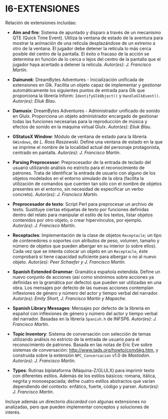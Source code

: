 # I6-EXTENSIONES


Relación de extensiones incluidas:

- **Aim and fire**: Sistema de apuntado y disparo a través de un mecanismo QTE (Quick Time Event). Utiliza la ventana de estado de la aventura para mostrar la animación de una retícula desplazándose de un extremo a otro de la ventana. El jugador debe detener la retí­cula lo más cerca posible del centro de la pantalla. El éxito o fracaso de la acción se determina en función de lo cerca o lejos del centro de la pantalla que el jugador haya acertado a detener la retícula. *Autor(es): J. Francisco Martín*.

- **Dainunek**: DreamBytes Adventures - Inicialización unificada de extensiones en Glk. Facilita un objeto capaz de implementar y gestionar automáticamente los siguientes puntos de entrada para Glk que proporciona la librería Inform: ``IdentifyGlkObject()`` y ``HandleGlkEvent()``. *Autor(es): Eliuk Blau*.

- **Damusix**: DreamBytes Adventures - Administrador unificado de sonido en Glulx. Proporciona un objeto administrador encargado de gestionar todas las funciones necesarias para la reproducción de música y efectos de sonido en la máquina virtual Glulx. *Autor(es): Eliuk Blau*.

- **GStatusX Window**: Módulo de ventana de estado para la librería ``GWindows``, de *L. Ross Raszewski*. Define una ventana de estado en la que se imprime el nombre de la localidad actual del personaje protagonista, centrado en pantalla. *Autor(es): J. Francisco Martín*.

- **Parsing Preprocessor**: Preprocesador de la entrada de teclado del usuario utilizando análisis no estricto para el reconocimiento de patrones. Trata de identificar la entrada de usuario con alguno de los objetos modelados en el entorno simulado de la obra (facilita la utilización de comandos que cuenten tan sólo con el nombre de objetos presentes en el entorno, sin necesidad de especificar un verbo concreto). *Autor(es): J. Francisco Martín*.

- **Preprocesador de texto**: Script Perl para preprocesar un archivo de texto. Sustituye ciertas etiquetas de texto por funciones definidas dentro del relato para manipular el estilo de los textos, listar objetos contenidos por otro objeto, o crear hipervínculos, por ejemplo. *Autor(es): J. Francisco Martín*.

- **Receptacles**: Implementación de la clase de objetos ``Receptacle``; un tipo de contenedores o soportes con atributos de peso, volumen, tamaño y número de objetos que pueden albergar en su interior (o sobre ellos). Cada vez que se intenta colocar un objeto en un ``Receptacle``, éste comprobará si tiene capacidad suficiente para albergar o no al nuevo objeto. *Autor(es): Peer Schaefer y J. Francisco Martín*.

- **Spanish Extended Grammar**: Gramática española extendida. Define un nuevo conjunto de acciones (así­ como sinónimos sobre acciones ya definidas en la gramática por defecto) que pueden ser utilizadas en una obra. Los mensajes por defecto de las nuevas acciones contemplan inflexiones de género y número del actor y tiempo verbal del narrador. *Autor(es): Emily Short, J. Francisco Martín y Mapache*.

- **Spanish Library Messages**: Mensajes por defecto de la librería en español con inflexiones de género y número del actor y tiempo verbal del narrador. Basadas en la librería ``Spanish.h`` de INFSP6. *Autor(es): J. Francisco Martín*.

- **Topic Inventory**: Sistema de conversación con selección de temas utilizando análisis no estricto de la entrada de usuario para el reconocimiento de patrones. Basada en las notas de Eric Eve sobre sistemas de conversación: <http://www.tads.org/howto/convbkg.htm>, y construida sobre la extensión ``NPC_Conversacion`` v1.0 de *Mastodon*. *Autor(es): J. Francisco Martín*.

- **Types**: Rutinas biplataforma (Máquina-Z/GLULX) para imprimir texto con diferentes estilos. Además de los estilos básicos: romana, itálica, negrita y monoespaciada; defne cuatro estilos abstractos que varían dependiendo del contexto: enfático, fuerte, código y parser. *Autor(es): J. Francisco Martín*.

Incluye además un directorio *discarded* con algunas extensiones no analizadas, pero que pueden implementar conceptos y soluciones de interés.
